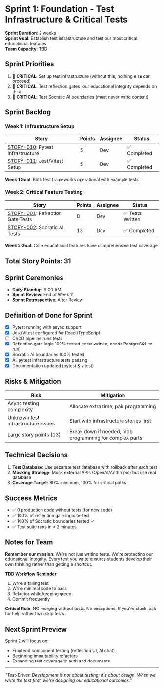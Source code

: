 # Sprint 1: Foundation - Test Infrastructure & Critical Tests

**Sprint Duration**: 2 weeks  
**Sprint Goal**: Establish test infrastructure and test our most critical educational features  
**Team Capacity**: TBD  

## Sprint Priorities

1. 🚨 **CRITICAL**: Set up test infrastructure (without this, nothing else can proceed)
2. 🚨 **CRITICAL**: Test reflection gates (our educational integrity depends on this)
3. 🚨 **CRITICAL**: Test Socratic AI boundaries (must never write content)

## Sprint Backlog

### Week 1: Infrastructure Setup

| Story | Points | Assignee | Status |
|-------|--------|----------|--------|
| [STORY-010](../stories/infrastructure/STORY-010-pytest-setup.md): Pytest Infrastructure | 5 | Dev | ✅ Completed |
| [STORY-011](../stories/infrastructure/STORY-011-jest-setup.md): Jest/Vitest Setup | 5 | Dev | ✅ Completed |

**Week 1 Goal**: Both test frameworks operational with example tests

### Week 2: Critical Feature Testing

| Story | Points | Assignee | Status |
|-------|--------|----------|--------|
| [STORY-001](../stories/backend/STORY-001-reflection-gate-tests.md): Reflection Gate Tests | 8 | Dev | ✅ Tests Written |
| [STORY-002](../stories/backend/STORY-002-socratic-ai-tests.md): Socratic AI Tests | 13 | Dev | ✅ Completed |

**Week 2 Goal**: Core educational features have comprehensive test coverage

## Total Story Points: 31

## Sprint Ceremonies

- **Daily Standup**: 9:00 AM
- **Sprint Review**: End of Week 2
- **Sprint Retrospective**: After Review

## Definition of Done for Sprint

- [x] Pytest running with async support
- [x] Jest/Vitest configured for React/TypeScript
- [ ] CI/CD pipeline runs tests
- [x] Reflection gate logic 100% tested (tests written, needs PostgreSQL to run)
- [x] Socratic AI boundaries 100% tested
- [x] All pytest infrastructure tests passing
- [x] Documentation updated (pytest & vitest)

## Risks & Mitigation

| Risk | Mitigation |
|------|------------|
| Async testing complexity | Allocate extra time, pair programming |
| Unknown test infrastructure issues | Start with infrastructure stories first |
| Large story points (13) | Break down if needed, mob programming for complex parts |

## Technical Decisions

1. **Test Database**: Use separate test database with rollback after each test
2. **Mocking Strategy**: Mock external APIs (OpenAI/Anthropic) but use real database
3. **Coverage Target**: 80% minimum, 100% for critical paths

## Success Metrics

- ✅ 0 production code without tests (for new code)
- ✅ 100% of reflection gate logic tested
- ✅ 100% of Socratic boundaries tested ✓
- ✅ Test suite runs in < 2 minutes

## Notes for Team

**Remember our mission**: We're not just writing tests. We're protecting our educational integrity. Every test you write ensures students develop their own thinking rather than getting a shortcut.

**TDD Workflow Reminder**:
1. Write a failing test
2. Write minimal code to pass
3. Refactor while keeping green
4. Commit frequently

**Critical Rule**: NO merging without tests. No exceptions. If you're stuck, ask for help rather than skip tests.

## Next Sprint Preview

Sprint 2 will focus on:
- Frontend component testing (reflection UI, AI chat)
- Beginning immutability refactors
- Expanding test coverage to auth and documents

---

*"Test-Driven Development is not about testing; it's about design. When we write the test first, we're designing our educational outcomes."*